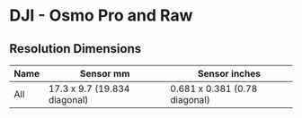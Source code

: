 # DJI - Osmo Pro and Raw

## Resolution Dimensions

| Name   | Sensor mm                    | Sensor inches                 |
|--------|------------------------------|-------------------------------|
| All    | 17.3 x 9.7 (19.834 diagonal) | 0.681 x 0.381 (0.78 diagonal) |
